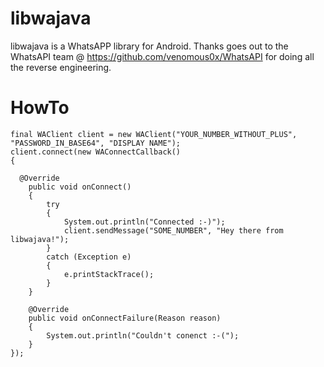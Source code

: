 libwajava
=================

libwajava is a WhatsAPP library for Android.
Thanks goes out to the WhatsAPI team @ https://github.com/venomous0x/WhatsAPI for doing all the reverse engineering.

HowTo
=================
```
final WAClient client = new WAClient("YOUR_NUMBER_WITHOUT_PLUS", "PASSWORD_IN_BASE64", "DISPLAY NAME");
client.connect(new WAConnectCallback()
{

  @Override
	public void onConnect()
	{
		try
		{
			System.out.println("Connected :-)");
			client.sendMessage("SOME_NUMBER", "Hey there from libwajava!");
		}
		catch (Exception e)
		{
			e.printStackTrace();
		}
	}

	@Override
	public void onConnectFailure(Reason reason)
	{
		System.out.println("Couldn't conenct :-(");
	}
});
```
